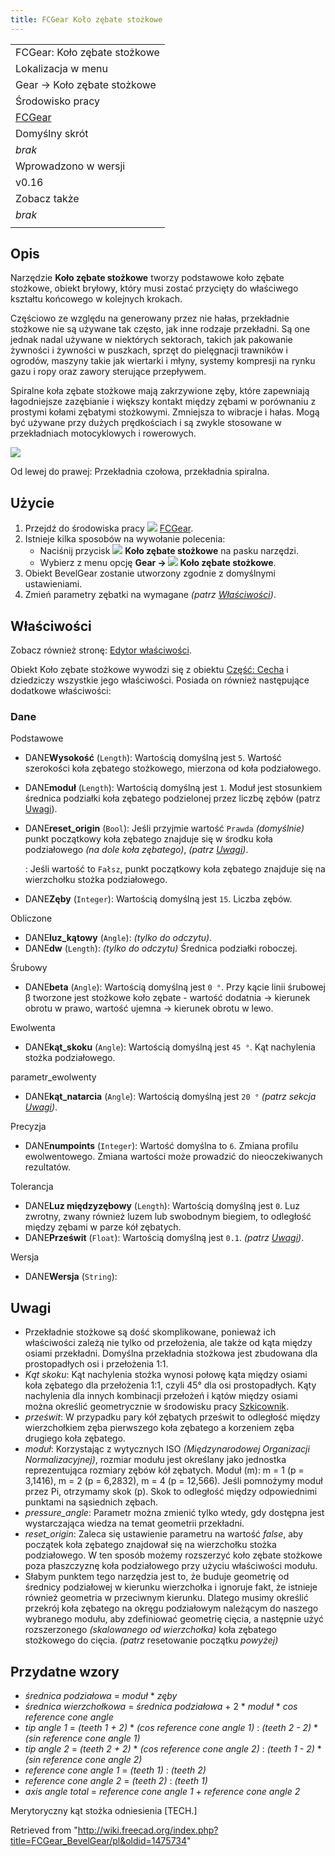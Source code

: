 ```yaml
---
title: FCGear Koło zębate stożkowe
---
```


|                                                      |
| ---------------------------------------------------- |
| FCGear: Koło zębate stożkowe                         |
| Lokalizacja w menu                                   |
| Gear → Koło zębate stożkowe                          |
| Środowisko pracy                                     |
| [FCGear](/FCGear_Workbench/pl "FCGear Workbench/pl") |
| Domyślny skrót                                       |
| _brak_                                               |
| Wprowadzono w wersji                                 |
| v0.16                                                |
| Zobacz także                                         |
| _brak_                                               |
|                                                      |

## Opis

Narzędzie **Koło zębate stożkowe** tworzy podstawowe koło zębate stożkowe, obiekt bryłowy, który musi zostać przycięty do właściwego kształtu końcowego w kolejnych krokach.

Częściowo ze względu na generowany przez nie hałas, przekładnie stożkowe nie są używane tak często, jak inne rodzaje przekładni. Są one jednak nadal używane w niektórych sektorach, takich jak pakowanie żywności i żywności w puszkach, sprzęt do pielęgnacji trawników i ogrodów, maszyny takie jak wiertarki i młyny, systemy kompresji na rynku gazu i ropy oraz zawory sterujące przepływem.

Spiralne koła zębate stożkowe mają zakrzywione zęby, które zapewniają łagodniejsze zazębianie i większy kontakt między zębami w porównaniu z prostymi kołami zębatymi stożkowymi. Zmniejsza to wibracje i hałas. Mogą być używane przy dużych prędkościach i są zwykle stosowane w przekładniach motocyklowych i rowerowych.

![](/images/Bevel-Gear_example.png)

Od lewej do prawej: Przekładnia czołowa, przekładnia spiralna.

## Użycie

1. Przejdź do środowiska pracy ![](/images/FCGear_workbench_icon.svg) [FCGear](/FCGear_Workbench/pl "FCGear Workbench/pl").
2. Istnieje kilka sposobów na wywołanie polecenia:
   - Naciśnij przycisk ![](/images/FCGear_BevelGear.svg) **Koło zębate stożkowe** na pasku narzędzi.
   - Wybierz z menu opcję **Gear → ![](/images/FCGear_BevelGear.svg) Koło zębate stożkowe**.
3. Obiekt BevelGear zostanie utworzony zgodnie z domyślnymi ustawieniami.
4. Zmień parametry zębatki na wymagane _(patrz [Właściwości](#Właściwości))_.

## Właściwości

Zobacz również stronę: [Edytor właściwości](/Property_editor/pl "Property editor/pl").

Obiekt Koło zębate stożkowe wywodzi się z obiektu [Część: Cecha](/Part_Feature/pl "Part Feature/pl") i dziedziczy wszystkie jego właściwości. Posiada on również następujące dodatkowe właściwości:

### Dane

Podstawowe

- DANE**Wysokość** (`Length`): Wartością domyślną jest `5`. Wartość szerokości koła zębatego stożkowego, mierzona od koła podziałowego.
- DANE**moduł** (`Length`): Wartością domyślną jest `1`. Moduł jest stosunkiem średnica podziałki koła zębatego podzielonej przez liczbę zębów (patrz [Uwagi](#Uwagi)).
- DANE**reset_origin** (`Bool`): Jeśli przyjmie wartość `Prawda` _(domyślnie)_ punkt początkowy koła zębatego znajduje się w środku koła podziałowego _(na dole koła zębatego)_, _(patrz [Uwagi](#Uwagi))_.

  : Jeśli wartość to `Fałsz`, punkt początkowy koła zębatego znajduje się na wierzchołku stożka podziałowego.

- DANE**Zęby** (`Integer`): Wartością domyślną jest `15`. Liczba zębów.

Obliczone

- DANE**luz_kątowy** (`Angle`): _(tylko do odczytu)_.
- DANE**dw** (`Length`): _(tylko do odczytu)_ Średnica podziałki roboczej.

Śrubowy

- DANE**beta** (`Angle`): Wartością domyślną jest `0 °`. Przy kącie linii śrubowej β tworzone jest stożkowe koło zębate - wartość dodatnia → kierunek obrotu w prawo, wartość ujemna → kierunek obrotu w lewo.

Ewolwenta

- DANE**kąt_skoku** (`Angle`): Wartością domyślną jest `45 °`. Kąt nachylenia stożka podziałowego.

parametr_ewolwenty

- DANE**kąt_natarcia** (`Angle`): Wartością domyślną jest `20 °` _(patrz sekcja [Uwagi](#Uwagi))_.

Precyzja

- DANE**numpoints** (`Integer`): Wartość domyślna to `6`. Zmiana profilu ewolwentowego. Zmiana wartości może prowadzić do nieoczekiwanych rezultatów.

Tolerancja

- DANE**Luz międzyzębowy** (`Length`): Wartością domyślną jest `0`. Luz zwrotny, zwany również luzem lub swobodnym biegiem, to odległość między zębami w parze kół zębatych.
- DANE**Prześwit** (`Float`): Wartością domyślną jest `0.1`. _(patrz [Uwagi](#Uwagi))_.

Wersja

- DANE**Wersja** (`String`):

## Uwagi

- Przekładnie stożkowe są dość skomplikowane, ponieważ ich właściwości zależą nie tylko od przełożenia, ale także od kąta między osiami przekładni. Domyślna przekładnia stożkowa jest zbudowana dla prostopadłych osi i przełożenia 1:1.
- _Kąt skoku_: Kąt nachylenia stożka wynosi połowę kąta między osiami koła zębatego dla przełożenia 1:1, czyli 45° dla osi prostopadłych. Kąty nachylenia dla innych kombinacji przełożeń i kątów między osiami można określić geometrycznie w środowisku pracy [Szkicownik](/Sketcher_Workbench/pl "Sketcher Workbench/pl").
- _prześwit_: W przypadku pary kół zębatych prześwit to odległość między wierzchołkiem zęba pierwszego koła zębatego a korzeniem zęba drugiego koła zębatego.
- _moduł_: Korzystając z wytycznych ISO _(Międzynarodowej Organizacji Normalizacyjnej)_, rozmiar modułu jest określany jako jednostka reprezentująca rozmiary zębów kół zębatych. Moduł (m): m = 1 (p = 3,1416), m = 2 (p = 6,2832), m = 4 (p = 12,566). Jeśli pomnożymy moduł przez Pi, otrzymamy skok (p). Skok to odległość między odpowiednimi punktami na sąsiednich zębach.
- _pressure_angle_: Parametr można zmienić tylko wtedy, gdy dostępna jest wystarczająca wiedza na temat geometrii przekładni.
- _reset_origin_: Zaleca się ustawienie parametru na wartość _false_, aby początek koła zębatego znajdował się na wierzchołku stożka podziałowego. W ten sposób możemy rozszerzyć koło zębate stożkowe poza płaszczyznę koła podziałowego przy użyciu właściwości modułu.
- Słabym punktem tego narzędzia jest to, że buduje geometrię od średnicy podziałowej w kierunku wierzchołka i ignoruje fakt, że istnieje również geometria w przeciwnym kierunku. Dlatego musimy określić przekrój koła zębatego na okręgu podziałowym należącym do naszego wybranego modułu, aby zdefiniować geometrię cięcia, a następnie użyć rozszerzonego _(skalowanego od wierzchołka)_ koła zębatego stożkowego do cięcia. _(patrz_ resetowanie początku _powyżej)_

## Przydatne wzory

- _średnica podziałowa_ = _moduł_ \* _zęby_
- _średnica wierzchołkowa_ = _średnica podziałowa_ + 2 \* _moduł_ \* _cos reference cone angle_
- _tip angle 1_ = _(teeth 1 + 2)_ \* *(cos reference cone angle 1)* : _(teeth 2 - 2)_ \* _(sin reference cone angle 1)_
- _tip angle 2_ = _(teeth 2 + 2)_ \* *(cos reference cone angle 2)* : _(teeth 1 - 2)_ \* _(sin reference cone angle 2)_
- _reference cone angle 1_ = *(teeth 1)* : _(teeth 2)_
- _reference cone angle 2_ = *(teeth 2)* : _(teeth 1)_
- _axis angle total_ = _reference cone angle 1_ + _reference cone angle 2_

Merytoryczny kąt stożka odniesienia [TECH.]

Retrieved from "<http://wiki.freecad.org/index.php?title=FCGear_BevelGear/pl&oldid=1475734>"

